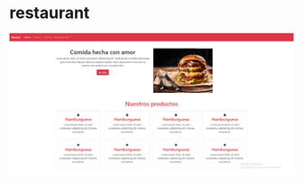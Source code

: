 # restaurant


![](https://github.com/alejandro402/restaurant/blob/main/Restaurant/img/Captura.PNG)
